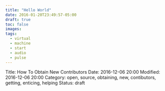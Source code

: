 ```yaml
---
title: "Hello World"
date: 2016-01-20T23:49:57-05:00
draft: true
toc: false
images:
tags:
  - virtual
  - machine
  - start
  - audio
  - pulse
---
```


Title: How To Obtain New Contributors
Date: 2016-12-06 20:00
Modified: 2016-12-06 20:00
Category: open, source, obtaining, new, contibutors, getting, enticing, helping
Status: draft

